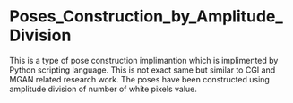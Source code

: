 # Poses_Construction_by_Amplitude_Division

This is a type of pose construction implimantion which is implimented by Python scripting language. This is not exact same but similar to CGI and MGAN related research work.
The poses have been constructed using amplitude division of number of white pixels value.
